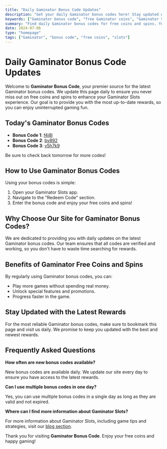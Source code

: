 ```yaml
---
title: "Daily Gaminator Bonus Code Updates"
description: "Get your daily Gaminator bonus codes here! Stay updated with the latest free coins and spins to maximize your Gaminator Slots experience."
keywords: ["Gaminator bonus code", "free Gaminator coins", "Gaminator Slots rewards"]
summary: "Find daily Gaminator bonus codes for free coins and spins. Your one-stop destination for all Gaminator Slots rewards."
date: 2024-07-06
type: "homepage"
tags: ["Gaminator", "bonus code", "free coins", "slots"]
---
```


# Daily Gaminator Bonus Code Updates

Welcome to **Gaminator Bonus Code**, your premier source for the latest Gaminator bonus codes. We update this page daily to ensure you never miss out on free coins and spins to enhance your Gaminator Slots experience. Our goal is to provide you with the most up-to-date rewards, so you can enjoy uninterrupted gaming fun.

## Today's Gaminator Bonus Codes

- **Bonus Code 1**: [f4j8l](#)
- **Bonus Code 2**: [bv892](#)
- **Bonus Code 3**: [v5h7k9](#)

Be sure to check back tomorrow for more codes!

## How to Use Gaminator Bonus Codes

Using your bonus codes is simple:
1. Open your Gaminator Slots app.
2. Navigate to the "Redeem Code" section.
3. Enter the bonus code and enjoy your free coins and spins!

## Why Choose Our Site for Gaminator Bonus Codes?

We are dedicated to providing you with daily updates on the latest Gaminator bonus codes. Our team ensures that all codes are verified and working, so you don't have to waste time searching for rewards.

## Benefits of Gaminator Free Coins and Spins

By regularly using Gaminator bonus codes, you can:
- Play more games without spending real money.
- Unlock special features and promotions.
- Progress faster in the game.

## Stay Updated with the Latest Rewards

For the most reliable Gaminator bonus codes, make sure to bookmark this page and visit us daily. We promise to keep you updated with the best and newest rewards.

## Frequently Asked Questions

**How often are new bonus codes available?**

New bonus codes are available daily. We update our site every day to ensure you have access to the latest rewards.

**Can I use multiple bonus codes in one day?**

Yes, you can use multiple bonus codes in a single day as long as they are valid and not expired.

**Where can I find more information about Gaminator Slots?**

For more information about Gaminator Slots, including game tips and strategies, visit our [blog section](#blog).

Thank you for visiting **Gaminator Bonus Code**. Enjoy your free coins and happy gaming!
